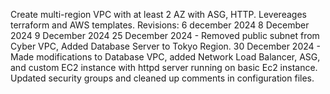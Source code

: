 Create multi-region VPC with at least 2 AZ with ASG, HTTP. Levereages terraform and AWS templates. 
Revisions: 
6 december 2024 
8 December 2024
9 December 2024
25 December 2024 - Removed public subnet from Cyber VPC, Added Database Server to Tokyo Region.
30 December 2024 - Made modifications to Database VPC, added Network Load Balancer, ASG, and custom EC2 instance with httpd server running on basic Ec2 instance. Updated security groups and cleaned up comments in configuration files.